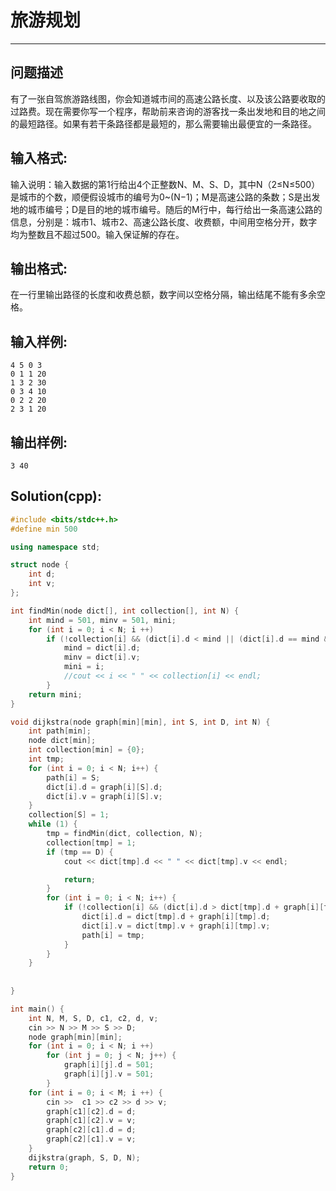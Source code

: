 # 旅游规划

---

## 问题描述
有了一张自驾旅游路线图，你会知道城市间的高速公路长度、以及该公路要收取的过路费。现在需要你写一个程序，帮助前来咨询的游客找一条出发地和目的地之间的最短路径。如果有若干条路径都是最短的，那么需要输出最便宜的一条路径。

## 输入格式:
输入说明：输入数据的第1行给出4个正整数N、M、S、D，其中N（2≤N≤500）是城市的个数，顺便假设城市的编号为0~(N−1)；M是高速公路的条数；S是出发地的城市编号；D是目的地的城市编号。随后的M行中，每行给出一条高速公路的信息，分别是：城市1、城市2、高速公路长度、收费额，中间用空格分开，数字均为整数且不超过500。输入保证解的存在。

## 输出格式:
在一行里输出路径的长度和收费总额，数字间以空格分隔，输出结尾不能有多余空格。

## 输入样例:
```
4 5 0 3
0 1 1 20
1 3 2 30
0 3 4 10
0 2 2 20
2 3 1 20
```
## 输出样例:
```
3 40
```

## Solution(cpp):
```cpp
#include <bits/stdc++.h>
#define min 500

using namespace std;

struct node {
    int d;
    int v;
};

int findMin(node dict[], int collection[], int N) {
    int mind = 501, minv = 501, mini;
    for (int i = 0; i < N; i ++)
        if (!collection[i] && (dict[i].d < mind || (dict[i].d == mind && dict[i].v < minv))) {
            mind = dict[i].d;
            minv = dict[i].v;
            mini = i;
            //cout << i << " " << collection[i] << endl;
        }
    return mini;
}

void dijkstra(node graph[min][min], int S, int D, int N) {
    int path[min];
    node dict[min];
    int collection[min] = {0};
    int tmp;
    for (int i = 0; i < N; i++) {
        path[i] = S;
        dict[i].d = graph[i][S].d;
        dict[i].v = graph[i][S].v;
    }
    collection[S] = 1;
    while (1) {
        tmp = findMin(dict, collection, N);
        collection[tmp] = 1;
        if (tmp == D) {
            cout << dict[tmp].d << " " << dict[tmp].v << endl;

            return;
        }
        for (int i = 0; i < N; i++) {
            if (!collection[i] && (dict[i].d > dict[tmp].d + graph[i][tmp].d || (dict[i].d == dict[tmp].d + graph[i][tmp].d && dict[i].v > dict[tmp].v + graph[i][tmp].v))) {
                dict[i].d = dict[tmp].d + graph[i][tmp].d;
                dict[i].v = dict[tmp].v + graph[i][tmp].v;
                path[i] = tmp;
            }
        }
    }
    
    
}

int main() {
    int N, M, S, D, c1, c2, d, v;
    cin >> N >> M >> S >> D;
    node graph[min][min];
    for (int i = 0; i < N; i ++)
        for (int j = 0; j < N; j++) {
            graph[i][j].d = 501;
            graph[i][j].v = 501;
        }
    for (int i = 0; i < M; i ++) {
        cin >>  c1 >> c2 >> d >> v;
        graph[c1][c2].d = d;
        graph[c1][c2].v = v;
        graph[c2][c1].d = d;
        graph[c2][c1].v = v;
    } 
    dijkstra(graph, S, D, N);
    return 0;
} 
```